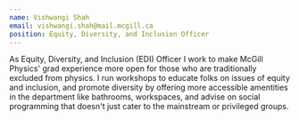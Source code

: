 ```yaml
---
name: Vishwangi Shah
email: vishwangi.shah@mail.mcgill.ca
position: Equity, Diversity, and Inclusion Officer
---
```


As Equity, Diversity, and Inclusion (EDI) Officer I work to make McGill Physics' grad experience more open for those who are traditionally excluded from physics. I run workshops to educate folks on issues of equity and inclusion, and promote diversity by offering more accessible amentities in the department like bathrooms, workspaces, and advise on social programming that doesn't just cater to the mainstream or privileged groups.
